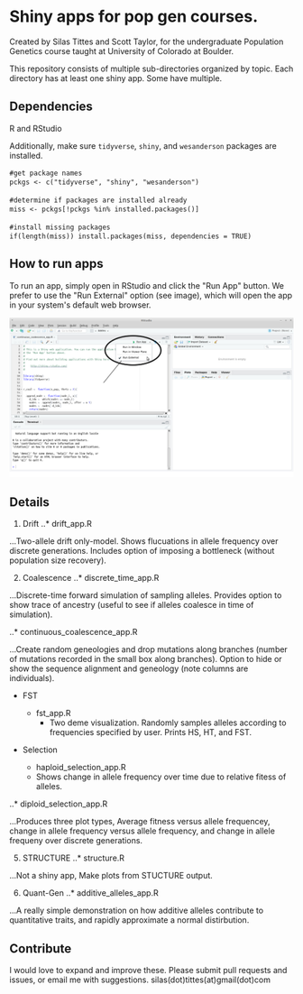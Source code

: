 Shiny apps for pop gen courses. 
======================================

Created by Silas Tittes and Scott Taylor, for the undergraduate Population Genetics course taught at University of Colorado at Boulder. 
 
This repository consists of multiple sub-directories organized by topic. Each directory has at least one shiny app. Some have multiple. 

Dependencies
-----------

R and RStudio

Additionally, make sure `tidyverse`, `shiny`, and `wesanderson` packages are installed.

```
#get package names
pckgs <- c("tidyverse", "shiny", "wesanderson")

#determine if packages are installed already
miss <- pckgs[!pckgs %in% installed.packages()]

#install missing packages
if(length(miss)) install.packages(miss, dependencies = TRUE)
```

How to run apps
---------------

To run an app, simply open in RStudio and click the "Run App" button. We prefer to use the "Run External" option (see image), which will open the app in your system's default web browser.

![shiny_pic](shiny_run_pic.png)


Details
-------

1. Drift
..* drift_app.R


...Two-allele drift only-model. Shows flucuations in allele frequency over discrete generations. Includes option of imposing a bottleneck (without population size recovery).


2. Coalescence
..* discrete_time_app.R


...Discrete-time forward simulation of sampling alleles. Provides option to show trace of ancestry (useful to see if alleles coalesce in time of simulation).


..* continuous_coalescence_app.R

...Create random geneologies and drop mutations along branches (number of mutations recorded in the small box along branches). Option to hide or show the sequence alignment and geneology (note columns are individuals). 


* FST
  * fst_app.R
    * Two deme visualization. Randomly samples alleles according to frequencies specified by user. Prints HS, HT, and FST. 


* Selection
  * haploid_selection_app.R
  * Shows change in allele frequency over time due to relative fitess of alleles.

..* diploid_selection_app.R

...Produces three plot types, Average fitness versus allele frequencey, change in allele frequency versus allele frequency, and change in allele frequeny over discrete generations.


5. STRUCTURE
..* structure.R


...Not a shiny app, Make plots from STUCTURE output.


6. Quant-Gen
..* additive_alleles_app.R


...A really simple demonstration on how additive alleles contribute to quantitative traits, and rapidly approximate a normal distirbution.



Contribute
---------

I would love to expand and improve these. Please submit pull requests and issues, or email me with suggestions. 
silas(dot)tittes(at)gmail(dot)com

